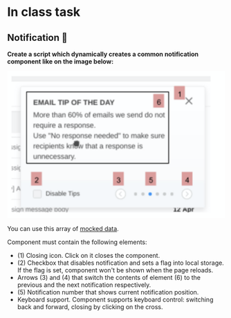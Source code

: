 # In class task
## Notification 🔔

__Create a script which dynamically creates a common notification component like on the image below:__


![Notification](./task.png)

You can use this array of [mocked data](./MOCK_DATA.json).

Component must contain the following elements:

* (1) Closing icon. Click on it closes the component.
* (2) Checkbox that disables notification and sets a flag into local storage. If the flag is set, component won't be shown when the page reloads.
* Arrows (3) and (4) that switch the contents of element (6) to the previous and the next notification respectively.
* (5) Notification number that shows current notification position.
* Keyboard support. Component supports keyboard control: switching back and forward, closing by clicking on the cross.

